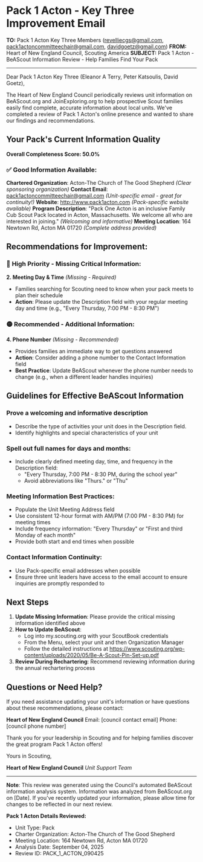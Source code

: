 # Pack 1 Acton - Key Three Improvement Email

**TO:** Pack 1 Acton Key Three Members (revelliecgs@gmail.com, pack1actoncommitteechair@gmail.com, davidgoetz@gmail.com)
**FROM:** Heart of New England Council, Scouting America
**SUBJECT:** Pack 1 Acton - BeAScout Information Review - Help Families Find Your Pack

---

Dear Pack 1 Acton Key Three (Eleanor A Terry, Peter  Katsoulis, David  Goetz),

The Heart of New England Council periodically reviews unit information on BeAScout.org and JoinExploring.org to help prospective Scout families easily find complete, accurate information about local units. We've completed a review of Pack 1 Acton's online presence and wanted to share our findings and recommendations.

## Your Pack's Current Information Quality

**Overall Completeness Score: 50.0%**

### ✅ **Good Information Available:**
**Chartered Organization**: Acton-The Church of The Good Shepherd *(Clear sponsoring organization)*
**Contact Email**: pack1actoncommitteechair@gmail.com *(Unit-specific email - great for continuity!)*
**Website**: http://www.pack1acton.com *(Pack-specific website available)*
**Program Description**: "Pack One Acton is an inclusive Family Cub Scout Pack located in Acton, Massachusetts. We welcome all who are interested in joining." *(Welcoming and informative)*
**Meeting Location**: 164 Newtown Rd, Acton MA 01720 *(Complete address provided)*

## Recommendations for Improvement:

### 🔴 **High Priority - Missing Critical Information:**

**2. Meeting Day & Time** *(Missing - Required)*
- Families searching for Scouting need to know when your pack meets to plan their schedule
- **Action**: Please update the Description field with your regular meeting day and time (e.g., "Every Thursday, 7:00 PM - 8:30 PM")

### 🟡 **Recommended - Additional Information:**

**4. Phone Number** *(Missing - Recommended)*
- Provides families an immediate way to get questions answered
- **Action**: Consider adding a phone number to the Contact Information field
- **Best Practice**: Update BeAScout whenever the phone number needs to change (e.g., when a different leader handles inquiries)

## Guidelines for Effective BeAScout Information

### **Prove a welcoming and informative description**
- Describe the type of activities your unit does in the Description field.
- Identify highlights and special characteristics of your unit

### **Spell out full names for days and months:**
- Include clearly defined meeting day, time, and frequency in the Description field:
  - "Every Thursday, 7:00 PM - 8:30 PM, during the school year"
  - Avoid abbreviations like "Thurs." or "Thu"

### **Meeting Information Best Practices:**
- Populate the Unit Meeting Address field
- Use consistent 12-hour format with AM/PM (7:00 PM - 8:30 PM) for meeting times
- Include frequency information: "Every Thursday" or "First and third Monday of each month"
- Provide both start and end times when possible

### **Contact Information Continuity:**
- Use Pack-specific email addresses when possible
- Ensure three unit leaders have access to the email account to ensure inquiries are promptly responded to

## Next Steps

1. **Update Missing Information**: Please provide the critical missing information identified above
2. **How to Update BeAScout**: 
   - Log into my.scouting.org with your ScoutBook credentials
   - From the Menu, select your unit and then Organization Manager
   - Follow the detailed instructions at
     https://www.scouting.org/wp-content/uploads/2020/05/Be-A-Scout-Pin-Set-up.pdf
3. **Review During Rechartering**: Recommend reviewing information during the annual rechartering process

## Questions or Need Help?

If you need assistance updating your unit's information or have questions about these recommendations, please contact:

**Heart of New England Council**
Email: [council contact email]
Phone: [council phone number]

Thank you for your leadership in Scouting and for helping families discover the great program Pack 1 Acton offers!

Yours in Scouting,

**Heart of New England Council**
*Unit Support Team*

---

**Note**: This review was generated using the Council's automated BeAScout information analysis system. Information was analyzed from BeAScout.org on [Date]. If you've recently updated your information, please allow time for changes to be reflected in our next review.

**Pack 1 Acton Details Reviewed:**
- Unit Type: Pack
- Charter Organization: Acton-The Church of The Good Shepherd
- Meeting Location: 164 Newtown Rd, Acton MA 01720
- Analysis Date: September 04, 2025
- Review ID: PACK_1_ACTON_090425